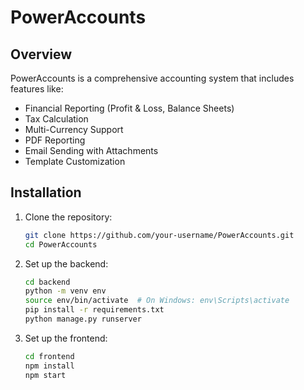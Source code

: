 # PowerAccounts
## Overview
PowerAccounts is a comprehensive accounting system that includes features like:
- Financial Reporting (Profit & Loss, Balance Sheets)
- Tax Calculation
- Multi-Currency Support
- PDF Reporting
- Email Sending with Attachments
- Template Customization

## Installation
1. Clone the repository:
   ```bash
   git clone https://github.com/your-username/PowerAccounts.git
   cd PowerAccounts
   ```

2. Set up the backend:
   ```bash
   cd backend
   python -m venv env
   source env/bin/activate  # On Windows: env\Scripts\activate
   pip install -r requirements.txt
   python manage.py runserver
   ```

3. Set up the frontend:
   ```bash
   cd frontend
   npm install
   npm start
   ```
